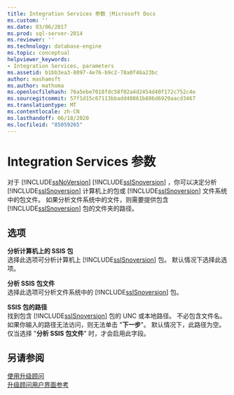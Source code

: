 ```yaml
---
title: Integration Services 参数 |Microsoft Docs
ms.custom: ''
ms.date: 03/06/2017
ms.prod: sql-server-2014
ms.reviewer: ''
ms.technology: database-engine
ms.topic: conceptual
helpviewer_keywords:
- Integration Services, parameters
ms.assetid: b1bb3ea3-8097-4e76-b9c2-78a0f46a23bc
author: mashamsft
ms.author: mathoma
ms.openlocfilehash: 76a5ebe7018fdc58f02a4d2454d40f172c752c4e
ms.sourcegitcommit: 57f1d15c67113bbadd40861b886d6929aacd3467
ms.translationtype: MT
ms.contentlocale: zh-CN
ms.lasthandoff: 06/18/2020
ms.locfileid: "85059265"
---
```

# <a name="integration-services-parameters"></a>Integration Services 参数
  对于 [!INCLUDE[ssNoVersion](../../includes/ssnoversion-md.md)] [!INCLUDE[ssISnoversion](../../includes/ssisnoversion-md.md)] ，你可以决定分析 [!INCLUDE[ssISnoversion](../../includes/ssisnoversion-md.md)] 计算机上的包或 [!INCLUDE[ssISnoversion](../../includes/ssisnoversion-md.md)] 文件系统中的包文件。 如果分析文件系统中的文件，则需要提供包含 [!INCLUDE[ssISnoversion](../../includes/ssisnoversion-md.md)] 包的文件夹的路径。  
  
## <a name="options"></a>选项  
 **分析计算机上的 SSIS 包**  
 选择此选项可分析计算机上 [!INCLUDE[ssISnoversion](../../includes/ssisnoversion-md.md)] 包。 默认情况下选择此选项。  
  
 **分析 SSIS 包文件**  
 选择此选项可分析文件系统中的 [!INCLUDE[ssISnoversion](../../includes/ssisnoversion-md.md)] 包。  
  
 **SSIS 包的路径**  
 找到包含 [!INCLUDE[ssISnoversion](../../includes/ssisnoversion-md.md)] 包的 UNC 或本地路径。 不必包含文件名。 如果你输入的路径无法访问，则无法单击 "**下一步**"。 默认情况下，此路径为空。 仅当选择 "**分析 SSIS 包文件**" 时，才会启用此字段。  
  
## <a name="see-also"></a>另请参阅  
 [使用升级顾问](../../../2014/sql-server/install/working-with-upgrade-advisor.md)   
 [升级顾问用户界面参考](../../../2014/sql-server/install/upgrade-advisor-user-interface-reference.md)  
  
  
